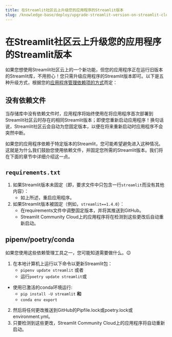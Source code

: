 ```yaml
---
title: 在Streamlit社区云上升级您的应用程序的Streamlit版本
slug: /knowledge-base/deploy/upgrade-streamlit-version-on-streamlit-cloud
---
```


# 在Streamlit社区云上升级您的应用程序的Streamlit版本

如果您想使用Streamlit社区云上的一个新功能，但您的应用程序正在运行旧版本的Streamlit库，不用担心！您只需升级应用程序的Streamlit版本即可。以下是五种升级方式，根据您的[应用程序管理依赖项的方式](/streamlit-community-cloud/get-started/deploy-an-app/app-dependencies)而定：

## 没有依赖文件

当存储库中没有依赖文件时，应用程序将始终使用在将应用程序首次部署到Streamlit社区云时存在的相同Streamlit版本；即使您重新启动应用程序！换句话说，Streamlit社区云会自动为您固定版本，以便在将来重新启动时应用程序不会突然中断。

如果您的应用程序依赖于特定版本的Streamlit，您可能希望避免进入这种情况。这就是为什么我们鼓励您使用依赖文件，并固定您所需的Streamlit版本。我们将在下面的章节中详细介绍这一点。

## `requirements.txt`

1. 如果Streamlit版本未固定（即，要求文件中只包含一行`streamlit`而没有其他内容）：
   - 如上所述，重启应用程序。
2. 如果Streamlit版本被固定（例如，`streamlit==1.4.0`）：
   - 在requirements文件中调整固定版本，并将其推送到GitHub。
   - Streamlit Community Cloud上的应用程序将在检测到这些更改后自动重新启动。

## pipenv/poetry/conda

如果您使用这些依赖管理工具之一，您可能知道需要做什么。😉

1. 在本地计算机上运行以下命令以更新Streamlit包：
   - `pipenv update streamlit` 或者
   - 运行`poetry update streamlit`或
  - 使用已激活的conda环境运行:
    - `pip install -U streamlit` **和**
    - `conda env export`
2. 然后将任何更改推送到GitHub的Pipfile.lock或poetry.lock或environment.yml。
3. 只要检测到这些更改，Streamlit Community Cloud上的应用程序将自动重新启动。
